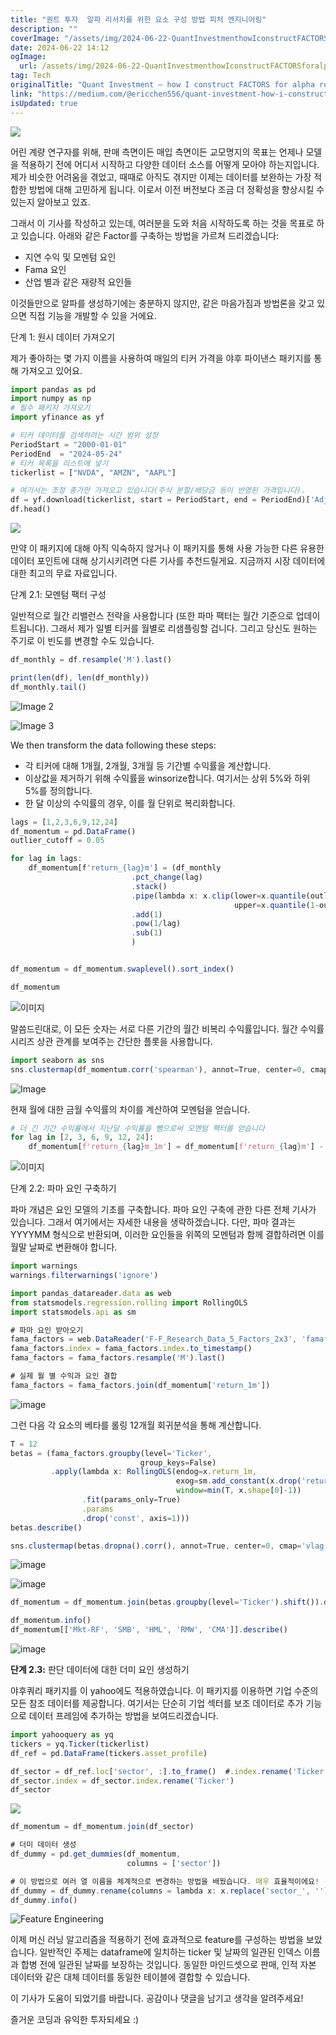 ```yaml
---
title: "퀀트 투자  알파 리서치를 위한 요소 구성 방법 피처 엔지니어링"
description: ""
coverImage: "/assets/img/2024-06-22-QuantInvestmenthowIconstructFACTORSforalpharesearchfeatureengineering_0.png"
date: 2024-06-22 14:12
ogImage: 
  url: /assets/img/2024-06-22-QuantInvestmenthowIconstructFACTORSforalpharesearchfeatureengineering_0.png
tag: Tech
originalTitle: "Quant Investment — how I construct FACTORS for alpha research (feature engineering)"
link: "https://medium.com/@ericchen556/quant-investment-how-i-construct-factors-for-alpha-research-feature-engineering-bd64309c9218"
isUpdated: true
---
```





<img src="/assets/img/2024-06-22-QuantInvestmenthowIconstructFACTORSforalpharesearchfeatureengineering_0.png" />

어린 계량 연구자를 위해, 판매 측면이든 매입 측면이든 교모명지의 목표는 언제나 모델을 적용하기 전에 어디서 시작하고 다양한 데이터 소스를 어떻게 모아야 하는지입니다. 제가 비슷한 어려움을 겪었고, 때때로 아직도 겪지만 이제는 데이터를 보완하는 가장 적합한 방법에 대해 고민하게 됩니다. 이로서 이전 버전보다 조금 더 정확성을 향상시킬 수 있는지 알아보고 있죠.

그래서 이 기사를 작성하고 있는데, 여러분을 도와 처음 시작하도록 하는 것을 목표로 하고 있습니다. 아래와 같은 Factor를 구축하는 방법을 가르쳐 드리겠습니다:

- 지연 수익 및 모멘텀 요인
- Fama 요인
- 산업 별과 같은 재량적 요인들

<div class="content-ad"></div>

이것들만으로 알파를 생성하기에는 충분하지 않지만, 같은 마음가짐과 방법론을 갖고 있으면 직접 기능을 개발할 수 있을 거에요.

단계 1: 원시 데이터 가져오기

제가 좋아하는 몇 가지 이름을 사용하여 매일의 티커 가격을 야후 파이낸스 패키지를 통해 가져오고 있어요.

```python
import pandas as pd
import numpy as np
# 필수 패키지 가져오기
import yfinance as yf

# 티커 데이터를 검색하려는 시간 범위 설정
PeriodStart = "2000-01-01"
PeriodEnd  = "2024-05-24"
# 티커 목록을 리스트에 넣기
tickerlist = ["NVDA", "AMZN", "AAPL"]

# 여기서는 조정 종가만 가져오고 있습니다(주식 분할/배당금 등이 반영된 가격입니다).
df = yf.download(tickerlist, start = PeriodStart, end = PeriodEnd)['Adj Close']
df.head()
```

<div class="content-ad"></div>

<img src="/assets/img/2024-06-22-QuantInvestmenthowIconstructFACTORSforalpharesearchfeatureengineering_1.png" />

만약 이 패키지에 대해 아직 익숙하지 않거나 이 패키지를 통해 사용 가능한 다른 유용한 데이터 포인트에 대해 상기시키려면 다른 기사를 추천드릴게요. 지금까지 시장 데이터에 대한 최고의 무료 자료입니다.

단계 2.1: 모멘텀 팩터 구성

일반적으로 월간 리밸런스 전략을 사용합니다 (또한 파마 팩터는 월간 기준으로 업데이트됩니다). 그래서 제가 일별 티커를 월별로 리샘플링할 겁니다. 그리고 당신도 원하는 주기로 이 빈도를 변경할 수도 있습니다.

<div class="content-ad"></div>

```js
df_monthly = df.resample('M').last()

print(len(df), len(df_monthly))
df_monthly.tail()
```

![Image 2](/assets/img/2024-06-22-QuantInvestmenthowIconstructFACTORSforalpharesearchfeatureengineering_2.png)

![Image 3](/assets/img/2024-06-22-QuantInvestmenthowIconstructFACTORSforalpharesearchfeatureengineering_3.png)

We then transform the data following these steps:


<div class="content-ad"></div>

- 각 티커에 대해 1개월, 2개월, 3개월 등 기간별 수익률을 계산합니다.
- 이상값을 제거하기 위해 수익률을 winsorize합니다. 여기서는 상위 5%와 하위 5%를 정의합니다.
- 한 달 이상의 수익률의 경우, 이를 월 단위로 복리화합니다.

```js
lags = [1,2,3,6,9,12,24]
df_momentum = pd.DataFrame()
outlier_cutoff = 0.05

for lag in lags:
    df_momentum[f'return_{lag}m'] = (df_monthly
                           .pct_change(lag)
                           .stack()
                           .pipe(lambda x: x.clip(lower=x.quantile(outlier_cutoff),
                                                  upper=x.quantile(1-outlier_cutoff)))
                           .add(1)  
                           .pow(1/lag)
                           .sub(1)
                           )


df_momentum = df_momentum.swaplevel().sort_index()

df_momentum
```

![이미지](/assets/img/2024-06-22-QuantInvestmenthowIconstructFACTORSforalpharesearchfeatureengineering_4.png)

말씀드린대로, 이 모든 숫자는 서로 다른 기간의 월간 비복리 수익률입니다. 월간 수익률 시리즈 상관 관계를 보여주는 간단한 플롯을 사용합니다.

<div class="content-ad"></div>

```js
import seaborn as sns
sns.clustermap(df_momentum.corr('spearman'), annot=True, center=0, cmap='vlag', figsize=(6, 6))
```

![Image](/assets/img/2024-06-22-QuantInvestmenthowIconstructFACTORSforalpharesearchfeatureengineering_5.png)

현재 월에 대한 금월 수익률의 차이를 계산하여 모멘텀을 얻습니다.

```python
# 더 긴 기간 수익률에서 지난달 수익률을 뺌으로써 모멘텀 팩터를 얻습니다
for lag in [2, 3, 6, 9, 12, 24]:
    df_momentum[f'return_{lag}m_1m'] = df_momentum[f'return_{lag}m'] - df_momentum['return_1m']
```

<div class="content-ad"></div>

![이미지](/assets/img/2024-06-22-QuantInvestmenthowIconstructFACTORSforalpharesearchfeatureengineering_6.png)

단계 2.2: 파마 요인 구축하기

파마 개념은 요인 모델의 기초를 구축합니다. 파마 요인 구축에 관한 다른 전체 기사가 있습니다. 그래서 여기에서는 자세한 내용을 생략하겠습니다. 다만, 파마 결과는 YYYYMM 형식으로 반환되며, 이러한 요인들을 위쪽의 모멘텀과 함께 결합하려면 이를 월말 날짜로 변환해야 합니다.

```js
import warnings
warnings.filterwarnings('ignore')

import pandas_datareader.data as web
from statsmodels.regression.rolling import RollingOLS
import statsmodels.api as sm

# 파마 요인 받아오기
fama_factors = web.DataReader('F-F_Research_Data_5_Factors_2x3', 'famafrench', start='2000')[0].drop('RF', axis=1)
fama_factors.index = fama_factors.index.to_timestamp()
fama_factors = fama_factors.resample('M').last()

# 실제 월 별 수익과 요인 결합
fama_factors = fama_factors.join(df_momentum['return_1m'])
```

<div class="content-ad"></div>


![image](/assets/img/2024-06-22-QuantInvestmenthowIconstructFACTORSforalpharesearchfeatureengineering_7.png)

그런 다음 각 요소의 베타를 롤링 12개월 회귀분석을 통해 계산합니다.

```js
T = 12
betas = (fama_factors.groupby(level='Ticker',
                             group_keys=False)
         .apply(lambda x: RollingOLS(endog=x.return_1m,
                                     exog=sm.add_constant(x.drop('return_1m', axis=1)),
                                     window=min(T, x.shape[0]-1))
                .fit(params_only=True)
                .params
                .drop('const', axis=1)))
betas.describe()

sns.clustermap(betas.dropna().corr(), annot=True, center=0, cmap='vlag')
```

![image](/assets/img/2024-06-22-QuantInvestmenthowIconstructFACTORSforalpharesearchfeatureengineering_8.png)


<div class="content-ad"></div>

![image](/assets/img/2024-06-22-QuantInvestmenthowIconstructFACTORSforalpharesearchfeatureengineering_9.png)

```js
df_momentum = df_momentum.join(betas.groupby(level='Ticker').shift()).dropna()

df_momentum.info()
df_momentum[['Mkt-RF', 'SMB', 'HML', 'RMW', 'CMA']].describe()
```

![image](/assets/img/2024-06-22-QuantInvestmenthowIconstructFACTORSforalpharesearchfeatureengineering_10.png)

**단계 2.3:** 판단 데이터에 대한 더미 요인 생성하기

<div class="content-ad"></div>

야후쿼리 패키지를 이 yahoo에도 적용하였습니다. 이 패키지를 이용하면 기업 수준의 모든 참조 데이터를 제공합니다. 여기서는 단순히 기업 섹터를 보조 데이터로 추가 기능으로 데이터 프레임에 추가하는 방법을 보여드리겠습니다.

```js
import yahooquery as yq
tickers = yq.Ticker(tickerlist)
df_ref = pd.DataFrame(tickers.asset_profile)

df_sector = df_ref.loc['sector', :].to_frame()  #.index.rename('Ticker')
df_sector.index = df_sector.index.rename('Ticker')
df_sector
```

<img src="/assets/img/2024-06-22-QuantInvestmenthowIconstructFACTORSforalpharesearchfeatureengineering_11.png" />

```js
df_momentum = df_momentum.join(df_sector)

# 더미 데이터 생성
df_dummy = pd.get_dummies(df_momentum, 
                          columns = ['sector'])

# 이 방법으로 여러 열 이름을 체계적으로 변경하는 방법을 배웠습니다. 매우 효율적이에요!
df_dummy = df_dummy.rename(columns = lambda x: x.replace('sector_', ''))
df_dummy.info()
```

<div class="content-ad"></div>


![Feature Engineering](/assets/img/2024-06-22-QuantInvestmenthowIconstructFACTORSforalpharesearchfeatureengineering_12.png)

이제 머신 러닝 알고리즘을 적용하기 전에 효과적으로 feature를 구성하는 방법을 보았습니다. 일반적인 주제는 dataframe에 일치하는 ticker 및 날짜의 일관된 인덱스 이름과 합병 전에 일관된 날짜를 보장하는 것입니다. 동일한 마인드셋으로 판매, 인적 자본 데이터와 같은 대체 데이터를 동일한 테이블에 결합할 수 있습니다.

이 기사가 도움이 되었기를 바랍니다. 공감이나 댓글을 남기고 생각을 알려주세요!

즐거운 코딩과 유익한 투자되세요 :)

